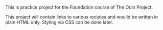 This is practice project for the Foundation course of The Odin Project.

This project will contain links to various recipies and woulld be written in plain HTML only. Styling via CSS can be done later.